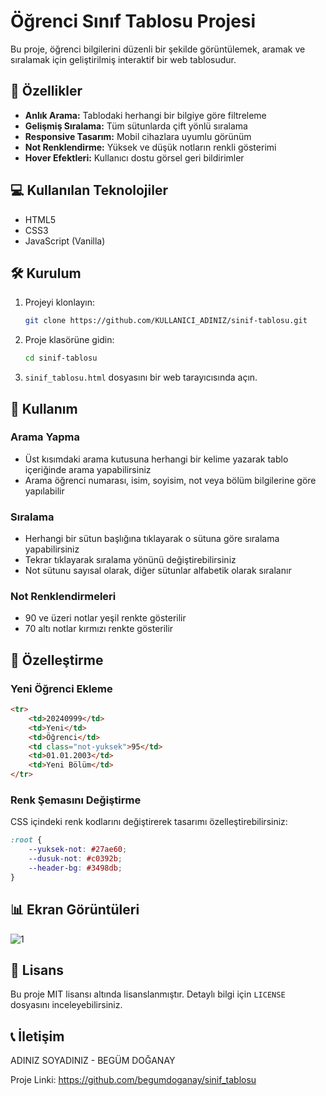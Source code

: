 # Öğrenci Sınıf Tablosu Projesi

Bu proje, öğrenci bilgilerini düzenli bir şekilde görüntülemek, aramak ve sıralamak için geliştirilmiş interaktif bir web tablosudur.

## 🚀 Özellikler

- **Anlık Arama:** Tablodaki herhangi bir bilgiye göre filtreleme
- **Gelişmiş Sıralama:** Tüm sütunlarda çift yönlü sıralama
- **Responsive Tasarım:** Mobil cihazlara uyumlu görünüm
- **Not Renklendirme:** Yüksek ve düşük notların renkli gösterimi
- **Hover Efektleri:** Kullanıcı dostu görsel geri bildirimler

## 💻 Kullanılan Teknolojiler

- HTML5
- CSS3
- JavaScript (Vanilla)

## 🛠️ Kurulum

1. Projeyi klonlayın:
   ```bash
   git clone https://github.com/KULLANICI_ADINIZ/sinif-tablosu.git
   ```

2. Proje klasörüne gidin:
   ```bash
   cd sinif-tablosu
   ```

3. `sinif_tablosu.html` dosyasını bir web tarayıcısında açın.

## 📱 Kullanım

### Arama Yapma
- Üst kısımdaki arama kutusuna herhangi bir kelime yazarak tablo içeriğinde arama yapabilirsiniz
- Arama öğrenci numarası, isim, soyisim, not veya bölüm bilgilerine göre yapılabilir

### Sıralama
- Herhangi bir sütun başlığına tıklayarak o sütuna göre sıralama yapabilirsiniz
- Tekrar tıklayarak sıralama yönünü değiştirebilirsiniz
- Not sütunu sayısal olarak, diğer sütunlar alfabetik olarak sıralanır

### Not Renklendirmeleri
- 90 ve üzeri notlar yeşil renkte gösterilir
- 70 altı notlar kırmızı renkte gösterilir

## 🔧 Özelleştirme

### Yeni Öğrenci Ekleme
```html
<tr>
    <td>20240999</td>
    <td>Yeni</td>
    <td>Öğrenci</td>
    <td class="not-yuksek">95</td>
    <td>01.01.2003</td>
    <td>Yeni Bölüm</td>
</tr>
```

### Renk Şemasını Değiştirme
CSS içindeki renk kodlarını değiştirerek tasarımı özelleştirebilirsiniz:
```css
:root {
    --yuksek-not: #27ae60;
    --dusuk-not: #c0392b;
    --header-bg: #3498db;
}
```

## 📊 Ekran Görüntüleri
![1](https://github.com/user-attachments/assets/398b1480-f4b3-439c-8948-20ed39a0be1f)



## 📝 Lisans

Bu proje MIT lisansı altında lisanslanmıştır. Detaylı bilgi için `LICENSE` dosyasını inceleyebilirsiniz.

## 📞 İletişim

ADINIZ SOYADINIZ - BEGÜM DOĞANAY

Proje Linki: https://github.com/begumdoganay/sinif_tablosu
